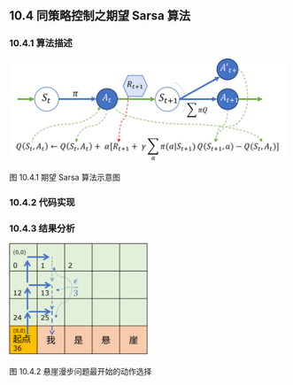 
## 10.4 同策略控制之期望 Sarsa 算法


### 10.4.1 算法描述


<img src="./img/E_Sarsa.png" width=500>

图 10.4.1 期望 Sarsa 算法示意图

### 10.4.2 代码实现

### 10.4.3 结果分析


<img src="./img/CliffWalking_Sasra.png" width=250>

图 10.4.2 悬崖漫步问题最开始的动作选择

